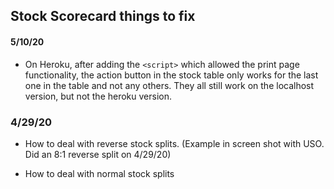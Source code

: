 ## Stock Scorecard things to fix





#### 5/10/20

- On Heroku, after adding the `<script>` which allowed the print page functionality, the action button in the stock table only works for the last one in the table and not any others. They all still work on the localhost version, but not the heroku version.

### 4/29/20

- How to deal with reverse stock splits. (Example in screen shot with USO. Did an 8:1 reverse split on 4/29/20)

- How to deal with normal stock splits

